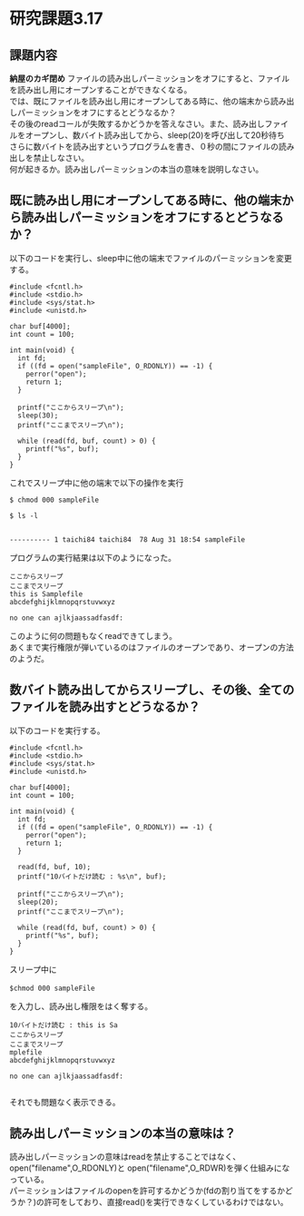# 研究課題3.17  
## 課題内容  
**納屋のカギ閉め**  ファイルの読み出しパーミッションをオフにすると、ファイルを読み出し用にオープンすることができなくなる。  
では、既にファイルを読み出し用にオープンしてある時に、他の端末から読み出しパーミッションをオフにするとどうなるか？  
その後のreadコールが失敗するかどうかを答えなさい。また、読み出しファイルをオープンし、数バイト読み出してから、sleep(20)を呼び出して20秒待ち  
さらに数バイトを読み出すというプログラムを書き、０秒の間にファイルの読み出しを禁止しなさい。  
何が起きるか。読み出しパーミッションの本当の意味を説明しなさい。  
  
  
## 既に読み出し用にオープンしてある時に、他の端末から読み出しパーミッションをオフにするとどうなるか？   
以下のコードを実行し、sleep中に他の端末でファイルのパーミッションを変更する。  
  
```  
#include <fcntl.h>  
#include <stdio.h>  
#include <sys/stat.h>  
#include <unistd.h>  
  
char buf[4000];  
int count = 100;  
  
int main(void) {  
  int fd;  
  if ((fd = open("sampleFile", O_RDONLY)) == -1) {  
    perror("open");  
    return 1;  
  }  
  
  printf("ここからスリープ\n");  
  sleep(30);  
  printf("ここまでスリープ\n");  
  
  while (read(fd, buf, count) > 0) {  
    printf("%s", buf);  
  }  
}  
```  
  
これでスリープ中に他の端末で以下の操作を実行  
  
```  
$ chmod 000 sampleFile  
$ ls -l  
  
---------- 1 taichi84 taichi84  78 Aug 31 18:54 sampleFile  
```  
  
プログラムの実行結果は以下のようになった。  
  
```  
ここからスリープ  
ここまでスリープ  
this is Samplefile  
abcdefghijklmnopqrstuvwxyz  
  
no one can ajlkjaassadfasdf:  
```  
  
このように何の問題もなくreadできてしまう。  
あくまで実行権限が弾いているのはファイルのオープンであり、オープンの方法のようだ。  
  
  
  
## 数バイト読み出してからスリープし、その後、全てのファイルを読み出すとどうなるか？  
以下のコードを実行する。  
  
```  
#include <fcntl.h>  
#include <stdio.h>  
#include <sys/stat.h>  
#include <unistd.h>  
  
char buf[4000];  
int count = 100;  
  
int main(void) {  
  int fd;  
  if ((fd = open("sampleFile", O_RDONLY)) == -1) {  
    perror("open");  
    return 1;  
  }  
  
  read(fd, buf, 10);  
  printf("10バイトだけ読む : %s\n", buf);  
  
  printf("ここからスリープ\n");  
  sleep(20);  
  printf("ここまでスリープ\n");  
  
  while (read(fd, buf, count) > 0) {  
    printf("%s", buf);  
  }  
}  
```  
  
スリープ中に  
```  
$chmod 000 sampleFile　  
```  
  
を入力し、読み出し権限をはく奪する。  
```  
10バイトだけ読む : this is Sa  
ここからスリープ  
ここまでスリープ  
mplefile  
abcdefghijklmnopqrstuvwxyz  
  
no one can ajlkjaassadfasdf:  
  
```  
  
それでも問題なく表示できる。  
  
## 読み出しパーミッションの本当の意味は？  
読み出しパーミッションの意味はreadを禁止することではなく、open("filename",O_RDONLY)と open("filename",O_RDWR)を弾く仕組みになっている。  
パーミッションはファイルのopenを許可するかどうか(fdの割り当てをするかどうか？)の許可をしており、直接read()を実行できなくしているわけではない。  
  
